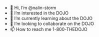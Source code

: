 - 👋 Hi, I’m @nalin-storm
- 👀 I’m interested in the DOJO
- 🌱 I’m currently learning about the DOJO
- 💞️ I’m looking to collaborate on the DOJO
- 📫 How to reach me 1-800-THEDOJO

<!---
nalin-storm/nalin-storm is a ✨ special ✨ repository because its `README.md` (this file) appears on your GitHub profile.
You can click the Preview link to take a look at your changes.
--->
